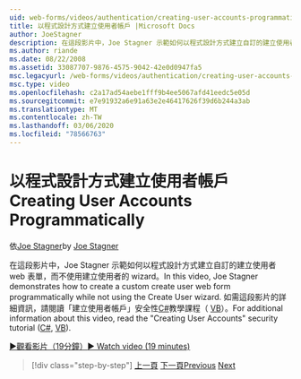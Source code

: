 ```yaml
---
uid: web-forms/videos/authentication/creating-user-accounts-programmatically
title: 以程式設計方式建立使用者帳戶 |Microsoft Docs
author: JoeStagner
description: 在這段影片中，Joe Stagner 示範如何以程式設計方式建立自訂的建立使用者 web 表單，而不使用建立使用者的 wizard。 如需其他 。
ms.author: riande
ms.date: 08/22/2008
ms.assetid: 33087707-9876-4575-9042-42e0d0947fa5
msc.legacyurl: /web-forms/videos/authentication/creating-user-accounts-programmatically
msc.type: video
ms.openlocfilehash: c2a17ad54aebe1fff9b4ee5067afd41eedc5e05d
ms.sourcegitcommit: e7e91932a6e91a63e2e46417626f39d6b244a3ab
ms.translationtype: MT
ms.contentlocale: zh-TW
ms.lasthandoff: 03/06/2020
ms.locfileid: "78566763"
---
```

# <a name="creating-user-accounts-programmatically"></a><span data-ttu-id="6b3b9-104">以程式設計方式建立使用者帳戶</span><span class="sxs-lookup"><span data-stu-id="6b3b9-104">Creating User Accounts Programmatically</span></span>

<span data-ttu-id="6b3b9-105">依[Joe Stagner](https://github.com/JoeStagner)</span><span class="sxs-lookup"><span data-stu-id="6b3b9-105">by [Joe Stagner](https://github.com/JoeStagner)</span></span>

<span data-ttu-id="6b3b9-106">在這段影片中，Joe Stagner 示範如何以程式設計方式建立自訂的建立使用者 web 表單，而不使用建立使用者的 wizard。</span><span class="sxs-lookup"><span data-stu-id="6b3b9-106">In this video, Joe Stagner demonstrates how to create a custom create user web form programmatically while not using the Create User wizard.</span></span> <span data-ttu-id="6b3b9-107">如需這段影片的詳細資訊，請閱讀「建立使用者帳戶」安全性[C#](../../overview/older-versions-security/membership/creating-user-accounts-cs.md)教學課程（ [VB](../../overview/older-versions-security/membership/creating-user-accounts-vb.md)）。</span><span class="sxs-lookup"><span data-stu-id="6b3b9-107">For additional information about this video, read the "Creating User Accounts" security tutorial ([C#](../../overview/older-versions-security/membership/creating-user-accounts-cs.md), [VB](../../overview/older-versions-security/membership/creating-user-accounts-vb.md)).</span></span>

[<span data-ttu-id="6b3b9-108">&#9654;觀看影片（19分鐘）</span><span class="sxs-lookup"><span data-stu-id="6b3b9-108">&#9654; Watch video (19 minutes)</span></span>](https://channel9.msdn.com/Blogs/ASP-NET-Site-Videos/creating-user-accounts-programmatically)

> [!div class="step-by-step"]
> <span data-ttu-id="6b3b9-109">[上一頁](creating-user-accounts-with-the-create-user-wizard.md)
> [下一頁](validating-users-manually.md)</span><span class="sxs-lookup"><span data-stu-id="6b3b9-109">[Previous](creating-user-accounts-with-the-create-user-wizard.md)
[Next](validating-users-manually.md)</span></span>
